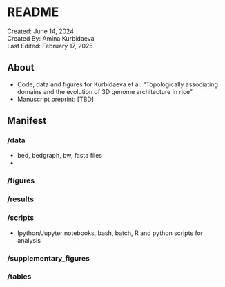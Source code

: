 # README
Created: June 14, 2024   
Created By: Amina Kurbidaeva   
Last Edited:  February 17, 2025


## About

- Code, data and figures for Kurbidaeva et al. “Topologically associating domains and the evolution of 3D genome architecture in rice”
- Manuscript preprint: [TBD]

## Manifest

### /data
- bed, bedgraph, bw, fasta files
- 
### /figures

### /results

### /scripts
- Ipython/Jupyter notebooks, bash, batch, R and python scripts for analysis

### /supplementary_figures

### /tables

